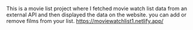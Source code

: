 This is a movie list project where I fetched movie watch list data from an external API and then displayed the data on the website. you can add or remove films from your list.                        https://moviewatchlist1.netlify.app/     
 
